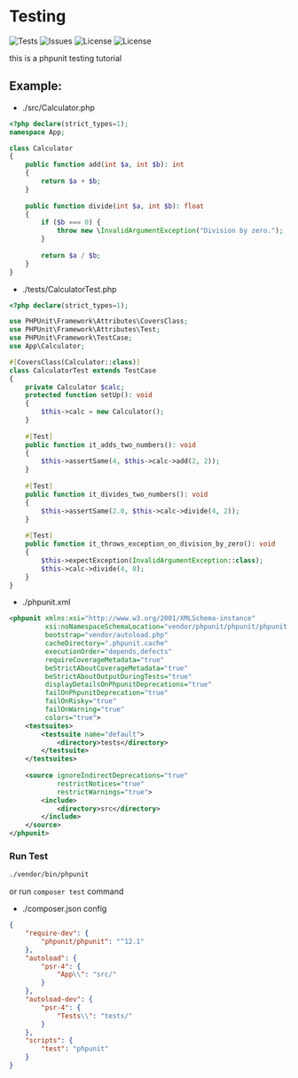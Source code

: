 # Testing

![Tests](https://github.com/CodeWithSushil/testing/actions/workflows/tests.yml/badge.svg)
![Issues](https://img.shields.io/github/issues/CodeWithSushil/testing)
![License](https://img.shields.io/github/license/CodeWithSushil/testing)
![License](https://img.shields.io/github/license/Ashishkumbhar01/supabase-php?style=for-the-badge)

this is a phpunit testing tutorial

## Example:
* ./src/Calculator.php

```php
<?php declare(strict_types=1);
namespace App;

class Calculator
{
    public function add(int $a, int $b): int
    {
        return $a + $b;
    }
    
    public function divide(int $a, int $b): float
    {
        if ($b === 0) {
            throw new \InvalidArgumentException("Division by zero.");
        }
        
        return $a / $b;
    }
}
```

* ./tests/CalculatorTest.php

```php
<?php declare(strict_types=1);

use PHPUnit\Framework\Attributes\CoversClass;
use PHPUnit\Framework\Attributes\Test;
use PHPUnit\Framework\TestCase;
use App\Calculator;

#[CoversClass(Calculator::class)]
class CalculatorTest extends TestCase
{
    private Calculator $calc;
    protected function setUp(): void
    {
        $this->calc = new Calculator();
    }
    
    #[Test]
    public function it_adds_two_numbers(): void
    {
        $this->assertSame(4, $this->calc->add(2, 2));
    }
    
    #[Test]
    public function it_divides_two_numbers(): void
    {
        $this->assertSame(2.0, $this->calc->divide(4, 2));
    }
    
    #[Test]
    public function it_throws_exception_on_division_by_zero(): void
    {
        $this->expectException(InvalidArgumentException::class);
        $this->calc->divide(4, 0);
    }
}
```

* ./phpunit.xml

```xml
<phpunit xmlns:xsi="http://www.w3.org/2001/XMLSchema-instance"
         xsi:noNamespaceSchemaLocation="vendor/phpunit/phpunit/phpunit.xsd"
         bootstrap="vendor/autoload.php"
         cacheDirectory=".phpunit.cache"
         executionOrder="depends,defects"
         requireCoverageMetadata="true"
         beStrictAboutCoverageMetadata="true"
         beStrictAboutOutputDuringTests="true"
         displayDetailsOnPhpunitDeprecations="true"
         failOnPhpunitDeprecation="true"
         failOnRisky="true"
         failOnWarning="true"
         colors="true">
    <testsuites>
        <testsuite name="default">
            <directory>tests</directory>
        </testsuite>
    </testsuites>
    
    <source ignoreIndirectDeprecations="true"
            restrictNotices="true"
            restrictWarnings="true">
        <include>
            <directory>src</directory>
        </include>
    </source>
</phpunit>
```

### Run Test
```bash
./vendor/bin/phpunit
```
or run `composer test` command

* ./composer.json config

```json
{
    "require-dev": {
        "phpunit/phpunit": "^12.1"
    },    
    "autoload": {
        "psr-4": {
            "App\\": "src/"
        }
    },
    "autoload-dev": {
        "psr-4": {
            "Tests\\": "tests/"
        }
    },    
    "scripts": {
        "test": "phpunit"
    }
}
```
